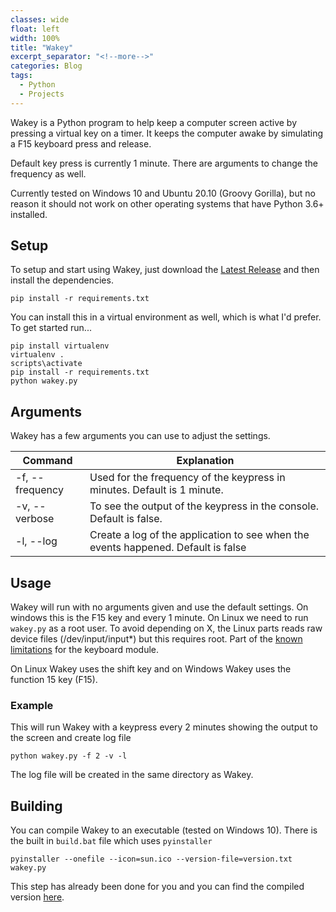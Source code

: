 ```yaml
---
classes: wide
float: left
width: 100%
title: "Wakey"
excerpt_separator: "<!--more-->"
categories: Blog
tags:
  - Python
  - Projects
---
```


Wakey is a Python program to help keep a computer screen active by pressing a virtual key on a timer. It keeps the computer awake by simulating a F15 keyboard press and release.

<!--more-->

Default key press is currently 1 minute. There are arguments to change the frequency as well.

Currently tested on Windows 10 and Ubuntu 20.10 (Groovy Gorilla), but no reason it should not work on other operating systems that have Python 3.6+ installed.

## Setup

To setup and start using Wakey, just download the [Latest Release](https://github.com/cjerrington/wakey/releases/latest) and then install the dependencies.

```shell
pip install -r requirements.txt
```

You can install this in a virtual environment as well, which is what I'd prefer. To get started run...

```shell
pip install virtualenv
virtualenv .
scripts\activate
pip install -r requirements.txt
python wakey.py
```

## Arguments

Wakey has a few arguments you can use to adjust the settings.

Command | Explanation
--------|------------
-f, --frequency | Used for the frequency of the keypress in minutes. Default is 1 minute.
-v, --verbose | To see the output of the keypress in the console. Default is false.
-l, --log | Create a log of the application to see when the events happened. Default is false

## Usage

Wakey will run with no arguments given and use the default settings. On windows this is the F15 key and every 1 minute. On Linux we need to run `wakey.py` as a root user. To avoid depending on X, the Linux parts reads raw device files (/dev/input/input*) but this requires root. Part of the [known limitations](https://pypi.org/project/keyboard/) for the keyboard module.

On Linux Wakey uses the shift key and on Windows Wakey uses the function 15 key (F15).

### Example

This will run Wakey with a keypress every 2 minutes showing the output to the screen and create log file

```shell
python wakey.py -f 2 -v -l
```

The log file will be created in the same directory as Wakey.

## Building

You can compile Wakey to an executable (tested on Windows 10).
There is the built in ```build.bat``` file which uses ```pyinstaller```

```shell
pyinstaller --onefile --icon=sun.ico --version-file=version.txt wakey.py
```

This step has already been done for you and you can find the compiled version [here](https://github.com/cjerrington/wakey/releases/latest).
